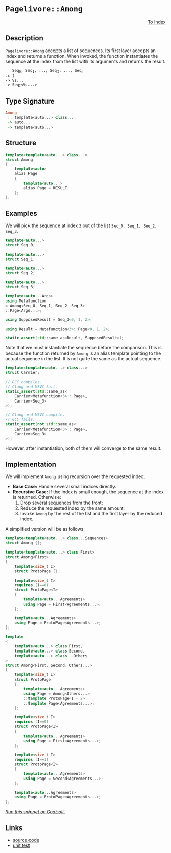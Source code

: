 <!-- Copyright 2024 Feng Mofan
SPDX-License-Identifier: Apache-2.0 -->

# `Pagelivore::Among`

<p style='text-align: right;'><a href="../../../facilities/metafunctions.md#pagelivore-among">To Index</a></p>

## Description

`Pagelivore::Among` accepts a list of sequences. Its first layer accepts an index and returns a function.
When invoked, the function instantiates the sequence at the index from the list with its arguments and returns the result.

<pre><code>   Seq<sub>0</sub>, Seq<sub>1</sub>, ..., Seq<sub>I</sub>, ..., Seq<sub>n</sub>
-> I
-> Vs...
-> Seq<sub>I</sub>&lt;Vs...&gt;</code></pre>

## Type Signature

```Haskell
Among
 :: template<auto...> class...
 -> auto...
 -> template<auto...>
```

## Structure

```C++
template<template<auto...> class...>
struct Among
{
    template<auto>
    alias Page
    {
        template<auto...>
        alias Page = RESULT;
    };
};
```

## Examples

We will pick the sequence at index `3` out of the list `Seq_0, Seq_1, Seq_2, Seq_3`.

```C++
template<auto...>
struct Seq_0;

template<auto...>
struct Seq_1;

template<auto...>
struct Seq_2;

template<auto...>
struct Seq_3;

template<auto...Args>
using Metafunction
= Among<Seq_0, Seq_1, Seq_2, Seq_3>
::Page<Args...>;

using SupposedResult = Seq_3<0, 1, 2>;

using Result = Metafunction<3>::Page<0, 1, 2>;

static_assert(std::same_as<Result, SupposedResult>);
```

Note that we must instantiate the sequence before the comparison.
This is because the function returned by `Among` is an alias template pointing to the actual sequence in the list.
It is not quite the same as the actual sequence.

```C++
template<template<auto...> class...>
struct Carrier;

// GCC compiles.
// Clang and MSVC fail.
static_assert(std::same_as<
    Carrier<Metafunction<3>:: Page>,
    Carrier<Seq_3>
>);

// Clang and MSVC compile.
// GCC fails.
static_assert(not std::same_as<
    Carrier<Metafunction<3>:: Page>,
    Carrier<Seq_3>
>);
```

However, after instantiation, both of them will converge to the same result.

## Implementation

We will implement `Among` using recursion over the requested index.

- **Base Case:** Handle several small indices directly.
- **Recursive Case:** If the index is small enough, the sequence at the index is returned. Otherwise:
  1. Drop several sequences from the front;
  2. Reduce the requested index by the same amount;
  3. Invoke `Among` by the rest of the list and the first layer by the reduced index.

A simplified version will be as follows:

```C++
template<template<auto...> class...Sequences>
struct Among {};

template<template<auto...> class First>
struct Among<First>
{
    template<size_t I>
    struct ProtoPage {};

    template<size_t I>
    requires (I==0)
    struct ProtoPage<I>
    {
        template<auto...Agreements>
        using Page = First<Agreements...>;
    };

    template<auto...Agreements>
    using Page = ProtoPage<Agreements...>;
};

template
<
    template<auto...> class First,
    template<auto...> class Second,
    template<auto...> class...Others
>
struct Among<First, Second, Others...>
{
    template<size_t I>
    struct ProtoPage 
    {
        template<auto...Agreements>
        using Page = Among<Others...>
        ::template ProtoPage<I - 2>
        ::template Page<Agreements...>;
    };

    template<size_t I>
    requires (I==0)
    struct ProtoPage<I>
    {
        template<auto...Agreements>
        using Page = First<Agreements...>;
    };

    template<size_t I>
    requires (I==1)
    struct ProtoPage<I>
    {
        template<auto...Agreements>
        using Page = Second<Agreements...>;
    };

    template<auto...Agreements>
    using Page = ProtoPage<Agreements...>;
};
```

[*Run this snippet on Godbolt.*](https://godbolt.org/#z:OYLghAFBqd5QCxAYwPYBMCmBRdBLAF1QCcAaPECAMzwBtMA7AQwFtMQByARg9KtQYEAysib0QXACx8BBAKoBnTAAUAHpwAMvAFYTStJg1DIApACYAQuYukl9ZATwDKjdAGFUtAK4sGe1wAyeAyYAHI%2BAEaYxCAAbBqkAA6oCoRODB7evnrJqY4CQSHhLFEx8baY9vkMQgRMxASZPn5cFVXptfUEhWGR0XEJCnUNTdmtQ109xaUDAJS2qF7EyOwc5gDMwcjeWADUJutuyEPoWFQH2CYaAIJX1wSYLIkGDwduD08vmG9MXkQAdICLrttkwFApAf8hJgAI5eRgrBQXO5DYheBy7a4sATAfYAdiseIAIgcrDc7h9nkxXodKV8fn9UJDgaDwbsAGJ4YhDZE3VHogiY7FGN6c7kEXm3Al3Xay3Z06nfQ6pABemAA%2BoKAJKSuW7fkY5TEVBEZRMYCYfGEknrMm3G56hU0tyqjXa3Vy4iwrxczAKXYQHXrG1EjSzGVyg2Co0m1Bmi1vIOXB1ykzSlN62VOpVuX4AwHXYBex6MAhI9bJ66ZuVeVJGXbxy0HIkcrk8w6F4tsQQQoEV0kR2Vpm12wfyx5U515pkFouYEs9j2y2vBXGN/bBhvG03mnOd%2BfdsvM/u2u7Dgfkm7Zs%2BHMfXw7T4/YEEGNlioakO8T%2BkPxlPl9gv60JoAw6Cfhm46fIqDL5v8LKvr2/wAPIEAg0RIuS/Z8gQaIYliOKim2BCkLswECGBuwoWh3JPme6ZVnK94ungaqarsSZjlGW6xuuY5pna1ZZt%2B0G/rB%2B4LmWS6Ziu9a8Zu%2BEiocVHobREF6iAIDZtxO4JocWq7AAtLsZhSepmnCQ8Da7m84mHohyKnhB56OfaDFCVBzqumxHEQV6cK%2Bv6gbNs2YacThAraXG1l6VJ/Fjo6Fk5o%2Bs5dqW5aVoJuwyWuu4bi274Sh2c4SfZJ4CamxIXq5CUeTmXnulhbm7H5PpeoFQYhlw4YQVxMY6TmPlNXFamMYlMEzv8tlpaZNZ1jlFp5aRmAgegNnFXZtEuXqzmjhBTHJZN63TY1erZVZC3NpFjZralPabaOlUuXcAD0ABU70fZ9X3PS9n27AAKn6Za7J9P03G9X2Qx9YOuRsWw7E2hwgSsiSSY1FJjaJE2Slx0IwuqGhVRjtXjap1y47C6pcETV6Y7mf59pWFP4yZT20yTWNk8z6rrDT1wQ%2B9rbirs2CqKwzyWqDZ7s5OSUM5NxDAOldxnQAspgdRUF4DAOOkN4tgpwBvHjBMkSbrRLSzZuU7zjUaddHaK6Vlxs9cZ1CF4iS5Jg6AAEp%2Bl4tCCpdJu224CS7BbrMu7tbtzbs/sKIHweburmva7rAhvLb2D29F4ckVHDmxxMjjIOqgHRAQEAnBpCisBqYJvInydm573t%2BwHQcXOGrsC69S0rSLYufJL0PS/cdP7fL8GAVz4UYrmxDEHg0R889z27AA4m4bggqgTx0H6cHg5vbgGPWhjoLsqtCAAanvVBMHQJ/k3UZcV%2BCVc1wQ6B1w3n83hjiXivNehw05MC1jrao2cLgaXOkqbA4EmogNXsQY2NtJQ93XmfC%2BuIr433vnvNAh96Cvw3tvXeuwn50AhCid%2BeBy6VwaBABgJp9S/3/mwQBt4IKoLAW4CBUDM4MFgRWeBDskHAPqKA9BhxQ5YIrL3CwHB5i0E4AAVl4H4DgWhSCoE4G4aw1h9SLGWE2Mw6weCkAIJoVR8wADWIANGSH%2BBoSQXA8TrA0BojQZhYixDMAADiCfoTgkheAsAkBoBIOi9EGI4LwBQIAEi2N0ao0gcBYAwEQCARYBBEh/HIJQEhiQj7EFCA3TgqggmxAMrESQuxgDIGQJHVxZheA%2B0ICQPAf9Wj8EECIMQ7ApAyEEIoFQ6h0mkF0K0AA7sQJgiROA8DUZo7Rdj9GcCQn8QpgpUBUF2DUupDSmktLaf8MwAYPCkOiPsSxXVeBpK0PMCASBSnlOKRAD59AYjACkGYPgdAHjckoBETZERgj1AAJ4rN4JC5gxBoVIQiNoZaaTrEkMPEhBgtBYXTKwBELwwBcy0FoMk7gvAsAsEMMAcQBLfS6wAG5%2Bk2ZgVQy0/irGscEB46jpm0DwBERZSKPBYE2ThPAUTKWkBZcQCIKRMBEkeLSwVRg7HzCoAYJWd9V5zKQokRgcKxnCFEOIUZAz5BKDUJs2Z%2BhaUoGMZYfQQrkmQHmKgVG6QKUGROM2UwlhrBmHiXKleWA3UQHmHYdF6QXCgVGC0UggRgi9BKP0VouQ0gCATTkFIWaGBTD6DEcYlQY0CE6CMTwzQ9DRpERW7oKbpjptsMMRoVaxgtsmI2otEgo1mJWL2sJHAtGkDibwBJRzan1Mac01pUhLkBlwN04g9yrGzCeRq%2BYaEmBYBiJG0gTjJDrH%2BAATnWHiSQ7izCSHiD42IJ6h0RNIFEqx/xYhcFiEEk9QSP0uK4Bos9sRR2bISUklJNiNWZJyW8vJuyikUG%2BQfMpvzKlsE4PUFgTK8QGSYABesXAT3/C4G4zp%2BAiBhr0JaoZ5rpCWomTa6ZuhAULKWXCtZw6NnTISTsgpfxdgHN2BhrDOG8O4gI0Rtx1ykPlNXWYddEH0mvPedJ35Xyfn9CE9h0ERgCNcASDQIO6EwUQqhUi41CKYUorRQ4Y1WLSw4rxZswlxLSXkuNdS1Vqw9H4C9My1l0z2WcoeMa3llRNmCuFTCsVXmnkr2ldYuVCqlDKppUYNVoBFN8G1QoXVmB9WGp0dYqjZqRm0dkPRqZeimP2vVQGqwzqIsRo9V6gQPq/XBjq0GkN0Qw2svdW0MtfgICuBza0ZNRQe0ZrzdUUbSRpvpELWm4tA262ttm7W6o9bFszHGGt9tiaJgNG2%2BmvtSwB1dSHSOsdWyOCCeIJh7DuHtNicI8RjQi6yMkFXY8hTLyt2YB3f0fd/Kn0vsI%2B4vEAG8ReMkNehprRrugdsOB55GSsm5PyXstTKnoiodWBh05LAFBMtaUy8TXwhikeXb0yjshqOlZNRV21IB1ikBY8syl7Grsge2XB/ZhyCeNKJyT3YZPCMU8FBAG5yG7kbHWPJ1HSmUA47IAh9TMQSde3VGL9UEuK73YaUCwzoKIDgumRZszMqLfItRei2zB9sW4vxd5zARKSViDczKjzaWYukB8zGllFK9GBeQFykLggwsCqFSK6F0WJVxeNYlxVKXVWrkg1q80OW9UGqNTK4rwyJBlfGdayrOgWc1eME6mwjX4DNeqBS56tdOuWGDeO0NvS%2Bv7o27G4b8b9v%2BFAsd5bmaZv96m3kBb3als1tLatro63Z%2BbdbUPmte2sgHeX1Pnbp3zGDv5dzrjnA7ssEJ8T0n5PFRDA%2B8u77CvN2kG3buyg7HQcgDMIR9Y6wNG%2BI8TEz/eJP1gND9ElkdUl79D0NFT0NEgl/ET1JAT0vFz0uBWd%2BV1hON4lOAN1FN2MOkgCMCQDFd5g5VUhnBJAgA)

## Links

- [source code](../../../../conceptrodon/pagelivore/among.hpp)
- [unit test](../../../../tests/unit/metafunctions/pagelivore/among.test.hpp)
